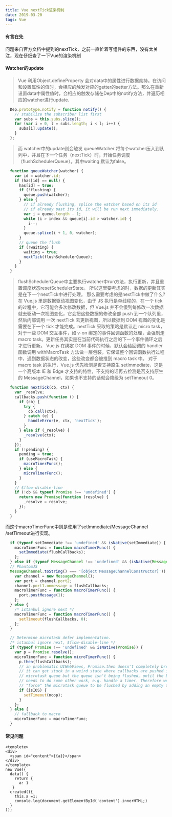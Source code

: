 ```yaml
---
title: Vue nextTick渲染机制
date: 2019-03-20
tags: Vue
---
```


#### 有言在先
问题来自官方文档中提到的nextTick，之前一直忙着写组件的东西，没有太关注，现在仔细查了一下Vue的渲染机制

#### Watcher的update
> Vue 利用Object.defineProperty 会对data中的属性进行数据劫持。在访问和设置属性的值时，会相应的触发对应的getter的setter方法。那么在重新设置data中属性值时，会相应的触发存储在Dep中的notify方法，并遍历相应的watcher进行update.
``` javascript
  Dep.prototype.notify = function notify() {
    // stabilize the subscriber list first
    var subs = this.subs.slice();
    for (var i = 0, l = subs.length; i < l; i++) {
      subs[i].update();
    }
  };
```
> 而 watcher中的update则会触发 queueWatcher
将每个watcher压入到队列中，并且在下一个任务（nextTick）时，开始任务调度（flushSchedulerQueue）。其中waiting 默认为false。

``` javascript
  function queueWatcher(watcher) {
    var id = watcher.id;
    if (has[id] == null) {
      has[id] = true;
      if (!flushing) {
        queue.push(watcher);
      } else {
        // if already flushing, splice the watcher based on its id
        // if already past its id, it will be run next immediately.
        var i = queue.length - 1;
        while (i > index && queue[i].id > watcher.id) {
          i--;
        }
        queue.splice(i + 1, 0, watcher);
      }
      // queue the flush
      if (!waiting) {
        waiting = true;
        nextTick(flushSchedulerQueue);
      }
    }
  }
```
> flushSchedulerQueue中主要执行watcher中run方法，执行更新，并且重置调度状态resetSchedulerState。
所以这里要考虑的时，数据的更新其实是在下一个nextTick中进行处理。
那么需要考虑的是nextTick中做了什么?
在 Vue.js 里是数据驱动视图变化，由于 JS 执行是单线程的，在一个 tick 的过程中，它可能会多次修改数据，但 Vue.js 并不会傻到每修改一次数据就去驱动一次视图变化，它会把这些数据的修改全部 push 到一个队列里，然后内部调用 一次 nextTick 去更新视图，所以数据到 DOM 视图的变化是需要在下一个 tick 才能完成。nextTick 采取的策略是默认走 micro task，对于一些 DOM 交互事件，如 v-on 绑定的事件回调函数的处理，会强制走 macro task。更新任务其实是在当前代码执行之后的下一个事件循环之后才进行更新。
Vue.js 在绑定 DOM 事件的时候，默认会给回调的 handler 函数调用 withMacroTask 方法做一层包装，它保证整个回调函数执行过程中，遇到数据状态的改变，这些改变都会被推到 macro task 中。
对于 macro task 的执行，Vue.js 优先检测是否支持原生 setImmediate，这是一个高版本 IE 和 Edge 才支持的特性，不支持的话再去检测是否支持原生的 MessageChannel，如果也不支持的话就会降级为 setTimeout 0。
``` javascript
  function nextTick(cb, ctx) {
    var _resolve;
    callbacks.push(function () {
      if (cb) {
        try {
          cb.call(ctx);
        } catch (e) {
          handleError(e, ctx, 'nextTick');
        }
      } else if (_resolve) {
        _resolve(ctx);
      }
    });
    if (!pending) {
      pending = true;
      if (useMacroTask) {
        macroTimerFunc();
      } else {
        microTimerFunc();
      }
    }
    // $flow-disable-line
    if (!cb && typeof Promise !== 'undefined') {
      return new Promise(function (resolve) {
        _resolve = resolve;
      });
    }
  }
```
而这个macroTimerFunc中则是使用了setImmediate/MessageChannel /setTimeout进行实现。
``` javascript
  if (typeof setImmediate !== 'undefined' && isNative(setImmediate)) {
    macroTimerFunc = function macroTimerFunc() {
      setImmediate(flushCallbacks);
    };
  } else if (typeof MessageChannel !== 'undefined' && (isNative(MessageChannel) ||
  // PhantomJS
  MessageChannel.toString() === '[object MessageChannelConstructor]')) {
    var channel = new MessageChannel();
    var port = channel.port2;
    channel.port1.onmessage = flushCallbacks;
    macroTimerFunc = function macroTimerFunc() {
      port.postMessage(1);
    };
  } else {
    /* istanbul ignore next */
    macroTimerFunc = function macroTimerFunc() {
      setTimeout(flushCallbacks, 0);
    };
  }
```
``` javascript
  // Determine microtask defer implementation.
  /* istanbul ignore next, $flow-disable-line */
  if (typeof Promise !== 'undefined' && isNative(Promise)) {
    var p = Promise.resolve();
    microTimerFunc = function microTimerFunc() {
      p.then(flushCallbacks);
      // in problematic UIWebViews, Promise.then doesn't completely break, but
      // it can get stuck in a weird state where callbacks are pushed into the
      // microtask queue but the queue isn't being flushed, until the browser
      // needs to do some other work, e.g. handle a timer. Therefore we can
      // "force" the microtask queue to be flushed by adding an empty timer.
      if (isIOS) {
        setTimeout(noop);
      }
    };
  } else {
    // fallback to macro
    microTimerFunc = macroTimerFunc;
  }
```
#### 常见问题
```
<templete>
<div>
  <span id="content">{{a}}</span>
</div>
</template>
new Vue({
  data() {
    return {
      a: 1
   }
  created(){
    this.a =1;
    console.log(document.getElementById('content').innerHTML;)
  }
));
```
